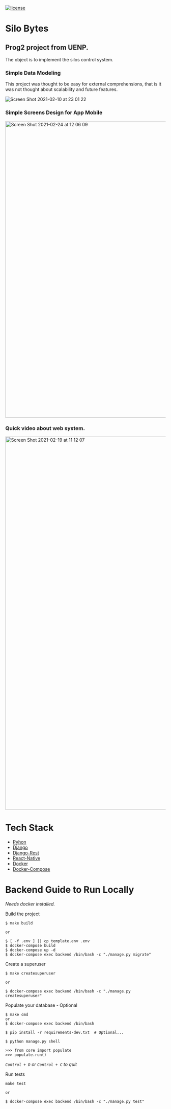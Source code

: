 [![license](https://img.shields.io/github/license/lfvilella/silo-bytes.svg)](https://github.com/lfvilella/silo-bytes/blob/main/LICENSE)

# Silo Bytes

Prog2 project from UENP.
---

The object is to implement the silos control system.


### Simple Data Modeling

This project was thought to be easy for external comprehensions, that is it was not thought about scalability and future features.

![Screen Shot 2021-02-10 at 23 01 22](https://user-images.githubusercontent.com/45940140/107595602-ebaadb00-6bf3-11eb-9351-9e77bd002421.png)


### Simple Screens Design for App Mobile
[<img width="928" alt="Screen Shot 2021-02-24 at 12 06 09" src="https://user-images.githubusercontent.com/45940140/109020578-d5dbf200-7698-11eb-84fa-6acd20eb34f0.png">
](https://www.figma.com/file/C9ljnxN1BeChfeAzhyxb69/SiloBytes?node-id=0%3A1)


### Quick video about web system.
[<img width="1168" alt="Screen Shot 2021-02-19 at 11 12 07" src="https://user-images.githubusercontent.com/45940140/108514991-55d21880-72a3-11eb-8131-7c2c9722290f.png">](https://youtu.be/-iUIt0smZFA)


# Tech Stack
- [Pyhon](https://www.python.org/)
- [Django](https://docs.djangopro)
- [Django-Rest](https://www.django-rest-framework.org/)
- [React-Native](https://reactnative.dev/)
- [Docker](https://docs.docker.com/)
- [Docker-Compose](https://docs.docker.com/compose/install/)

# Backend Guide to Run Locally

*Needs docker installed.*

Build the project
```
$ make build

or

$ [ -f .env ] || cp template.env .env
$ docker-compose build
$ docker-compose up -d
$ docker-compose exec backend /bin/bash -c "./manage.py migrate"
```

Create a superuser
```
$ make createsuperuser

or

$ docker-compose exec backend /bin/bash -c "./manage.py createsuperuser"
```

Populate your database - Optional
```
$ make cmd
or
$ docker-compose exec backend /bin/bash
```
```
$ pip install -r requirements-dev.txt  # Optional...

$ python manage.py shell

>>> from core import populate
>>> populate.run()
```

*`Control + D` or `Control + C` to quit*


Run tests
```
make test

or

$ docker-compose exec backend /bin/bash -c "./manage.py test"
```
